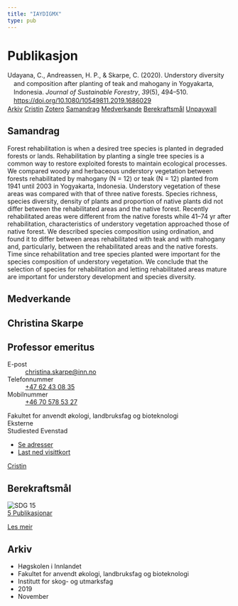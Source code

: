 ```yaml
---
title: "IAYDIGMX"
type: pub
---
```

<h1>Publikasjon</h1>
<article id="csl-bib-container-IAYDIGMX" class="csl-bib-container">
  <div class="csl-bib-body" style="line-height: 1.35; padding-left: 1em; text-indent:-1em;">
  <div class="csl-entry">Udayana, C., Andreassen, H. P., &amp; Skarpe, C. (2020). Understory diversity and composition after planting of teak and mahogany in Yogyakarta, Indonesia. <i>Journal of Sustainable Forestry</i>, <i>39</i>(5), 494&#x2013;510. <a href="https://doi.org/10.1080/10549811.2019.1686029">https://doi.org/10.1080/10549811.2019.1686029</a></div>
</div>
  <div class="csl-bib-buttons">
    <a href="#taxonomy-article-IAYDIGMX" class="csl-bib-button">Arkiv</a>
    <a href="https://app.cristin.no/results/show.jsf?id=1745603" alt="Cristin URL" class="csl-bib-button">Cristin</a>
    <a href="http://zotero.org/groups/5402882/items/IAYDIGMX" alt="Zotero URL" class="csl-bib-button">Zotero</a>
    <a href="#abstract-article-IAYDIGMX" class="csl-bib-button">Samandrag</a>
    <a href="#contributors-article-IAYDIGMX" class="csl-bib-button">Medverkande</a>
    <a href="#sdg-article-IAYDIGMX" class="csl-bib-button">Berekraftsmål</a>
    <a href="https://www.tandfonline.com/doi/pdf/10.1080/10549811.2019.1686029?needAccess=true" class="csl-bib-button">Unpaywall</a>
  </div>
  <div id="csl-bib-meta-container-IAYDIGMX"></div>
</article>
<div id="csl-bib-meta-IAYDIGMX" class="csl-bib-meta">
  <article id="abstract-article-IAYDIGMX" class="abstract-article">
    <h1>Samandrag</h1>
    Forest rehabilitation is when a desired tree species is planted in degraded forests or lands. Rehabilitation by planting a single tree species is a common way to restore exploited forests to maintain ecological processes. We compared woody and herbaceous understory vegetation between forests rehabilitated by mahogany (N = 12) or teak (N = 12) planted from 1941 until 2003 in Yogyakarta, Indonesia. Understory vegetation of these areas was compared with that of three native forests. Species richness, species diversity, density of plants and proportion of native plants did not differ between the rehabilitated areas and the native forest. Recently rehabilitated areas were different from the native forests while 41–74 yr after rehabilitation, characteristics of understory vegetation approached those of native forest. We described species composition using ordination, and found it to differ between areas rehabilitated with teak and with mahogany and, particularly, between the rehabilitated areas and the native forests. Time since rehabilitation and tree species planted were important for the species composition of understory vegetation. We conclude that the selection of species for rehabilitation and letting rehabilitated areas mature are important for understory development and species diversity.
  </article>
  <article id="contributors-article-IAYDIGMX" class="contributors-article">
    <h1>Medverkande</h1>
    <div class="personas"> <div class="vrtx-hinn-person-card"> <div class="photo"> <i class="lar la-user-circle missing-person"></i> </div> <div class="info"> <hgroup><h1>Christina Skarpe</h1> <h2>Professor emeritus</h2> </hgroup><dl> <dt>E-post</dt> <dd> <a href="mailto:christina.skarpe@inn.no">christina.skarpe@inn.no</a> </dd> <dt>Telefonnummer</dt> <dd><a href="tel:+4762430835"> +47 62 43 08 35 </a></dd> <dt>Mobilnummer</dt> <dd><a href="tel:+46705785327"> +46 70 578 53 27 </a></dd> </dl> <p> Fakultet for anvendt økologi, landbruksfag og bioteknologi<br> Eksterne<br> Studiested Evenstad </p> <ul class="vrtx-hinn-links"> <li><a href="https://www.inn.no/finn-en-ansatt/christina-skarpe.html#vrtx-hinn-addresses">Se adresser</a></li> <li><a href="https://www.inn.no/finn-en-ansatt/christina-skarpe.html?vrtx=vcf">Last ned visittkort</a></li> </ul> </div> </div> <a href="https://app.cristin.no/persons/show.jsf?id=328270" alt="Cristin URL" class="personas-cristin">Cristin</a> </div>
  </article>
  <article id="sdg-article-IAYDIGMX" class="sdg-article">
    <h1>Berekraftsmål</h1>
    <div class="sdg-container"><div id="sdg15" class="sdg"> <img src="{{< params subfolder >}}images/sdg/sdg15_no.png" class="image" alt="SDG 15"> <div class="sdg-overlay"> <a href="{{< params subfolder >}}no/archive/?sdg=15#archive" class="sdg-publication-count"><span>5</span> Publikasjonar</a> <p><a href="NA" class="sdg-read-more">Les meir</a></p> </div> </div></div>
  </article>
  <article id="taxonomy-article-IAYDIGMX" class="taxonomy-article">
    <h1>Arkiv</h1>
    <ul>
      <li>Høgskolen i Innlandet</li>
      <li>Fakultet for anvendt økologi, landbruksfag og bioteknologi</li>
      <li>Institutt for skog- og utmarksfag</li>
      <li>2019</li>
      <li>November</li>
    </ul>
  </article>
</div>
